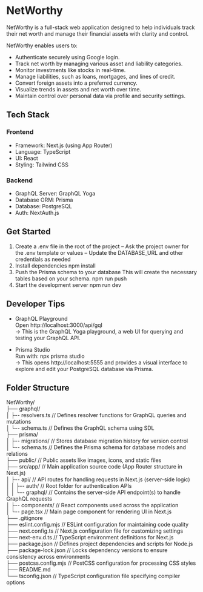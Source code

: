 # NetWorthy
NetWorthy is a full-stack web application designed to help individuals track their net worth and manage their financial assets with clarity and control.

NetWorthy enables users to: </br>
- Authenticate securely using Google login.</br>
- Track net worth by managing various asset and liability categories.</br>
- Monitor investments like stocks in real-time.</br>
- Manage liabilities, such as loans, mortgages, and lines of credit.</br>
- Convert foreign assets into a preferred currency.</br>
- Visualize trends in assets and net worth over time.</br>
- Maintain control over personal data via profile and security settings.</br>

## Tech Stack
### Frontend
- Framework: Next.js (using App Router)</br>
- Language: TypeScript</br>
- UI: React</br>
- Styling: Tailwind CSS</br>
### Backend
- GraphQL Server: GraphQL Yoga</br>
- Database ORM: Prisma</br>
- Database: PostgreSQL</br>
- Auth: NextAuth.js</br>

## Get Started

1. Create a .env file in the root of the project
   – Ask the project owner for the .env template or values
   – Update the DATABASE_URL and other credentials as needed
2. Install dependencies
   npm install
3. Push the Prisma schema to your database
   This will create the necessary tables based on your schema.
   npm run push
4. Start the development server
   npm run dev

## Developer Tips
- GraphQL Playground</br>
  Open http://localhost:3000/api/gql</br>
→ This is the GraphQL Yoga playground, a web UI for querying and testing your GraphQL API.</br>

- Prisma Studio</br>
Run with: npx prisma studio</br>
→ This opens http://localhost:5555 and provides a visual interface to explore and edit your PostgreSQL database via Prisma.</br>

## Folder Structure
NetWorthy/  </br>
├── graphql/  </br>
│ ├-- resolvers.ts // Defines resolver functions for GraphQL queries and mutations</br>
│ └-- schema.ts // Defines the GraphQL schema using SDL</br>
├── prisma/  </br>
│ ├-- migrations/ // Stores database migration history for version control</br>
│ └-- schema.ts // Defines the Prisma schema for database models and relations</br>
├── public/ // Public assets like images, icons, and static files</br>
├── src/app/ // Main application source code (App Router structure in Next.js)</br>
│ ├-- api/ // API routes for handling requests in Next.js (server-side logic)</br>
│ │ ├-- auth/ // Root folder for authentication APIs</br>
│ │ └-- graphql/ // Contains the server-side API endpoint(s) to handle GraphQL requests</br>
│ ├-- components/ // React components used across the application</br>
│ └-- page.tsx // Main page component for rendering UI in Next.js</br>
├── .gitignore  </br>
├── eslint.config.mjs // ESLint configuration for maintaining code quality</br>
├── next.config.ts // Next.js configuration file for customizing settings</br>
├── next-env.d.ts // TypeScript environment definitions for Next.js</br>
├── package.json // Defines project dependencies and scripts for Node.js</br>
├── package-lock.json // Locks dependency versions to ensure consistency across environments</br>
├── postcss.config.mjs // PostCSS configuration for processing CSS styles</br>
├── README.md  </br>
└── tsconfig.json // TypeScript configuration file specifying compiler options</br>
